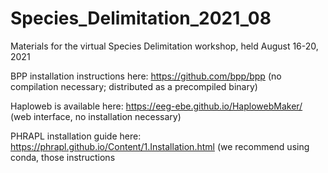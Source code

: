 # Species_Delimitation_2021_08
Materials for the virtual Species Delimitation workshop, held August 16-20, 2021

BPP installation instructions here: https://github.com/bpp/bpp (no compilation necessary; distributed as a precompiled binary)

Haploweb is available here: https://eeg-ebe.github.io/HaplowebMaker/ (web interface, no installation necessary)

PHRAPL installation guide here: https://phrapl.github.io/Content/1.Installation.html (we recommend using conda, those instructions 
